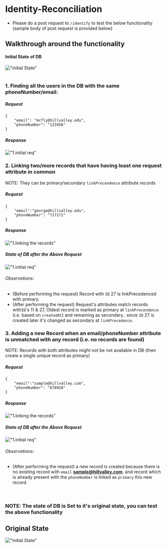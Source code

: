 # Identity-Reconciliation

* Please do a post request to `/identify` to test the below functionality (sample body of post request is provided below)
  
## Walkthrough around the functionality

#### Initial State of DB 
!["initial State"](https://drive.google.com/uc?id=178mqaemGYsolm7RX0uI7FuuBvE-8LZHD)
<br/>
<br/>
### 1. Finding all the users in the DB with the same phoneNumber/email:
##### Request
```
{
	"email": "mcfly@hillvalley.edu",
	"phoneNumber": "123456"
}
```
##### Response
!["1.initial req"](https://drive.google.com/uc?id=1jMGxqSrMHfW5fMEJqF2qeT0VrUHBogtR)

### 2. Linking two/more records that have having least one request attribute in common 
NOTE: They can be primary/secondary `linkPrecendence` attribute records
##### Request
```
{
	"email":"george@hillvalley.edu",
    "phoneNumber": "717171"
}
```
##### Response
!["1.linking the records"](https://drive.google.com/uc?id=1AwGebIv2XWcMoefq8OnN3T7goVv0hSV3)
##### State of DB after the Above Request
!["1.initial req"](https://drive.google.com/uc?id=1on1_L4pYa1rwGKeY3EN465Sh7no8qt45)
###### Observations:
* (Before performing the request) Record with `ID` 27 is linkPrecedenced with primary.
* (After performing the request) Request's attributes match records with`ID`'s 11 & 27, Oldest record is marked as primary at `linkPrecendence` (i.e. based on `createdAt`) and remaining as secondary.. since `ID` 27 is created later it's changed as secondary at `linkPrecedence`.

### 3. Adding a new Record when an email/phoneNumber attribute is unmatched with any record (i.e. no records are found) 
NOTE: Records with both attributes might not be not available in DB (then create a single unique record as primary)
##### Request
```
{
	"email":"sample@hillvalley.com",
	"phoneNumber": "678910"
}
```
##### Response
!["1.linking the records"](https://drive.google.com/uc?id=19_mc6P3uc8B7CLq0mlYZgoR0yKgerHK1)
##### State of DB after the Above Request
!["1.initial req"](https://drive.google.com/uc?id=1Rlrv6Oo5cxax5ceqx1w6QJFhpxfTnRyZ)
###### Observations:
* (After performing the request) a new record is created because there is no existing record with `email` **sample@hillvalley.com**. and record which is already present with the `phoneNumber` is linked as `primary` this new record.
<br/><br/><br/>
### NOTE: The state of DB is Set to it's original state, you can test the above functionality
## Original State
!["initial State"](https://drive.google.com/uc?id=178mqaemGYsolm7RX0uI7FuuBvE-8LZHD)

